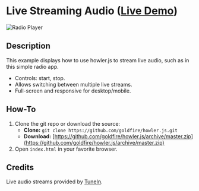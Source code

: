 # Live Streaming Audio ([Live Demo](https://howlerjs.com/#radio))

![Radio Player](https://s3.amazonaws.com/howler.js/screenshot-radio.jpg "Radio Screenshot")

## Description

This example displays how to use howler.js to stream live audio, such as in this simple radio app.

- Controls: start, stop.
- Allows switching between multiple live streams.
- Full-screen and responsive for desktop/mobile.

## How-To

1. Clone the git repo or download the source:
   - **Clone:** `git clone https://github.com/goldfire/howler.js.git`
   - **Download:** [https://github.com/goldfire/howler.js/archive/master.zip](https://github.com/goldfire/howler.js/archive/master.zip)
2. Open `index.html` in your favorite browser.

## Credits

Live audio streams provided by [TuneIn](https://tunein.com/).
